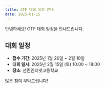 ```yaml
---
title: CTF 대회 일정 안내
date: 2025-01-15
---
```


안녕하세요! CTF 대회 일정을 안내드립니다.

## 대회 일정
- **접수 기간**: 2025년 1월 20일 ~ 2월 10일
- **대회 일시**: 2025년 2월 15일 (토) 10:00 ~ 18:00
- **장소**: 선린인터넷고등학교

많은 참여 부탁드립니다!
